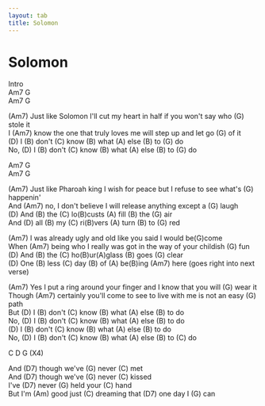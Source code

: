 ```yaml
---
layout: tab
title: Solomon
---
```

# Solomon

Intro  
Am7 G  
Am7 G  

(Am7) Just like Solomon I'll cut my heart in half if you won't say who
(G) stole it  
I (Am7) know the one that truly loves me will step up and let go (G) of
it  
(D) I (B) don't (C) know (B) what (A) else (B) to (G) do  
No, (D) I (B) don't (C) know (B) what (A) else (B) to (G) do  

Am7 G  
Am7 G  

(Am7) Just like Pharoah king I wish for peace but I refuse to see what's
(G) happenin'  
And (Am7) no, I don't believe I will release anything except a (G)
laugh  
(D) And (B) the (C) lo(B)custs (A) fill (B) the (G) air  
And (D) all (B) my (C) ri(B)vers (A) turn (B) to (G) red  

(Am7) I was already ugly and old like you said I would be(G)come  
When (Am7) being who I really was got in the way of your childish (G)
fun  
(D) And (B) the (C) ho(B)ur(A)glass (B) goes (G) clear  
(D) One (B) less (C) day (B) of (A) be(B)ing (Am7) here (goes right into
next verse)  

(Am7) Yes I put a ring around your finger and I know that you will (G)
wear it  
Though (Am7) certainly you'll come to see to live with me is not an easy
(G) path  
But (D) I (B) don't (C) know (B) what (A) else (B) to do  
No, (D) I (B) don't (C) know (B) what (A) else (B) to do  
(D) I (B) don't (C) know (B) what (A) else (B) to do  
No, (D) I (B) don't (C) know (B) what (A) else (B) to (C) do  

C D G (X4)  

And (D7) though we've (G) never (C) met  
And (D7) though we've (G) never (C) kissed  
I've (D7) never (G) held your (C) hand  
But I'm (Am) good just (C) dreaming that (D7) one day I (G) can
